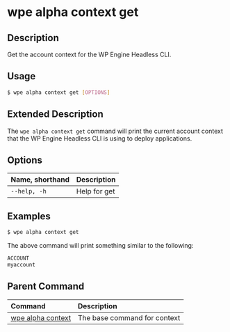 # wpe alpha context get

## Description
Get the account context for the WP Engine Headless CLI.

## Usage

```bash
$ wpe alpha context get [OPTIONS]
```

## Extended Description

The `wpe alpha context get` command will print the current account context that the WP Engine Headless CLI is using to deploy applications.

## Options

| Name, shorthand     | Description  |
|:--------------------|:-------------|
| `--help, -h`        | Help for get |

## Examples

```bash
$ wpe alpha context get
```

The above command will print something similar to the following:

```bash
ACCOUNT
myaccount
```

## Parent Command
| Command                                               | Description                  |
|:------------------------------------------------------|:-----------------------------|
| [wpe alpha context](/reference/cli/wpe/alpha/context) | The base command for context |

